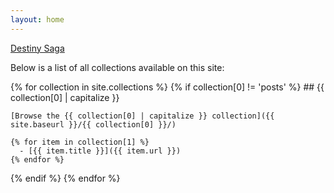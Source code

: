 ```yaml
---
layout: home
---
```


[Destiny Saga](/destiny-saga/)


Below is a list of all collections available on this site:

{% for collection in site.collections %}
  {% if collection[0] != 'posts' %}  <!-- Exclude the default 'posts' collection -->
    ## {{ collection[0] | capitalize }}

    [Browse the {{ collection[0] | capitalize }} collection]({{ site.baseurl }}/{{ collection[0] }}/)

    {% for item in collection[1] %}
      - [{{ item.title }}]({{ item.url }})
    {% endfor %}

  {% endif %}
{% endfor %}
